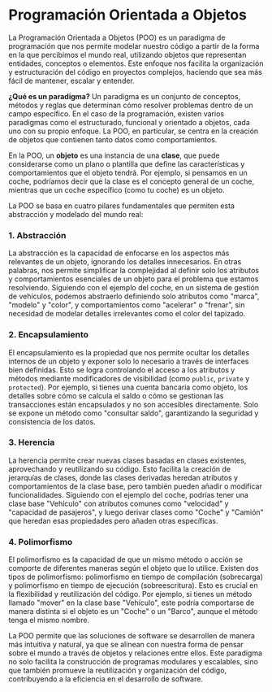 # Programación Orientada a Objetos

La Programación Orientada a Objetos (POO) es un paradigma de programación que nos permite modelar nuestro código a partir de la forma en la que percibimos el mundo real, utilizando objetos que representan entidades, conceptos o elementos. Este enfoque nos facilita la organización y estructuración del código en proyectos complejos, haciendo que sea más fácil de mantener, escalar y entender.

**¿Qué es un paradigma?** Un paradigma es un conjunto de conceptos, métodos y reglas que determinan cómo resolver problemas dentro de un campo específico. En el caso de la programación, existen varios paradigmas como el estructurado, funcional y orientado a objetos, cada uno con su propio enfoque. La POO, en particular, se centra en la creación de objetos que contienen tanto datos como comportamientos.

En la POO, un **objeto** es una instancia de una **clase**, que puede considerarse como un plano o plantilla que define las características y comportamientos que el objeto tendrá. Por ejemplo, si pensamos en un coche, podríamos decir que la clase es el concepto general de un coche, mientras que un coche específico (como tu coche) es un objeto.

La POO se basa en cuatro pilares fundamentales que permiten esta abstracción y modelado del mundo real:

### 1. **Abstracción**
La abstracción es la capacidad de enfocarse en los aspectos más relevantes de un objeto, ignorando los detalles innecesarios. En otras palabras, nos permite simplificar la complejidad al definir solo los atributos y comportamientos esenciales de un objeto para el problema que estamos resolviendo. Siguiendo con el ejemplo del coche, en un sistema de gestión de vehículos, podemos abstraerlo definiendo solo atributos como "marca", "modelo" y "color", y comportamientos como "acelerar" o "frenar", sin necesidad de modelar detalles irrelevantes como el color del tapizado.

### 2. **Encapsulamiento**
El encapsulamiento es la propiedad que nos permite ocultar los detalles internos de un objeto y exponer solo lo necesario a través de interfaces bien definidas. Esto se logra controlando el acceso a los atributos y métodos mediante modificadores de visibilidad (como `public`, `private` y `protected`). Por ejemplo, si tienes una cuenta bancaria como objeto, los detalles sobre cómo se calcula el saldo o cómo se gestionan las transacciones están encapsulados y no son accesibles directamente. Solo se expone un método como "consultar saldo", garantizando la seguridad y consistencia de los datos.

### 3. **Herencia**
La herencia permite crear nuevas clases basadas en clases existentes, aprovechando y reutilizando su código. Esto facilita la creación de jerarquías de clases, donde las clases derivadas heredan atributos y comportamientos de la clase base, pero también pueden añadir o modificar funcionalidades. Siguiendo con el ejemplo del coche, podrías tener una clase base "Vehículo" con atributos comunes como "velocidad" y "capacidad de pasajeros", y luego derivar clases como "Coche" y "Camión" que heredan esas propiedades pero añaden otras específicas.

### 4. **Polimorfismo**
El polimorfismo es la capacidad de que un mismo método o acción se comporte de diferentes maneras según el objeto que lo utilice. Existen dos tipos de polimorfismo: polimorfismo en tiempo de compilación (sobrecarga) y polimorfismo en tiempo de ejecución (sobreescritura). Esto es crucial en la flexibilidad y reutilización del código. Por ejemplo, si tienes un método llamado "mover" en la clase base "Vehículo", este podría comportarse de manera distinta si el objeto es un "Coche" o un "Barco", aunque el método tenga el mismo nombre.

La POO permite que las soluciones de software se desarrollen de manera más intuitiva y natural, ya que se alinean con nuestra forma de pensar sobre el mundo a través de objetos y relaciones entre ellos. Este paradigma no solo facilita la construcción de programas modulares y escalables, sino que también promueve la reutilización y organización del código, contribuyendo a la eficiencia en el desarrollo de software.